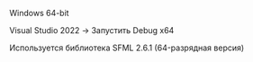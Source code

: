 Windows 64-bit

Visual Studio 2022 -> Запустить Debug x64

Используется библиотека SFML 2.6.1 (64-разрядная версия)
